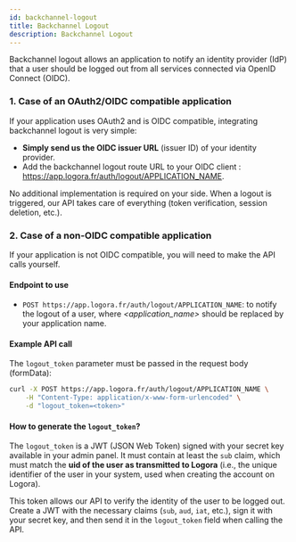 ```yaml
---
id: backchannel-logout
title: Backchannel Logout
description: Backchannel Logout
---
```


Backchannel logout allows an application to notify an identity provider (IdP) that a user should be logged out from all services connected via OpenID Connect (OIDC).


### 1. Case of an OAuth2/OIDC compatible application

If your application uses OAuth2 and is OIDC compatible, integrating backchannel logout is very simple:

- **Simply send us the OIDC issuer URL** (issuer ID) of your identity provider.
- Add the backchannel logout route URL to your OIDC client : https://app.logora.fr/auth/logout/APPLICATION_NAME.

No additional implementation is required on your side. When a logout is triggered, our API takes care of everything (token verification, session deletion, etc.).

### 2. Case of a non-OIDC compatible application

If your application is not OIDC compatible, you will need to make the API calls yourself.

#### Endpoint to use

- `POST https://app.logora.fr/auth/logout/APPLICATION_NAME`: to notify the logout of a user, where _<application_name>_ should be replaced by your application name.


#### Example API call

The `logout_token` parameter must be passed in the request body (formData):

```bash
curl -X POST https://app.logora.fr/auth/logout/APPLICATION_NAME \
	-H "Content-Type: application/x-www-form-urlencoded" \
	-d "logout_token=<token>"
```

#### How to generate the `logout_token`?

The `logout_token` is a JWT (JSON Web Token) signed with your secret key available in your admin panel. It must contain at least the `sub` claim, which must match the **uid of the user as transmitted to Logora** (i.e., the unique identifier of the user in your system, used when creating the account on Logora).

This token allows our API to verify the identity of the user to be logged out.
Create a JWT with the necessary claims (`sub`, `aud`, `iat`, etc.), sign it with your secret key, and then send it in the `logout_token` field when calling the API.
